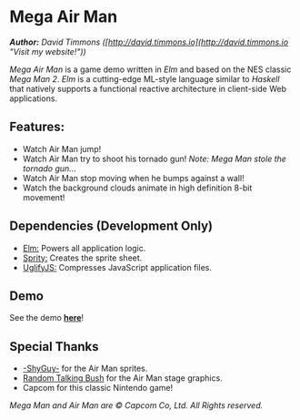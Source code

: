 Mega Air Man
====================
_**Author:** David Timmons ([http://david.timmons.io](http://david.timmons.io "Visit my website!"))_

_Mega Air Man_ is a game demo written in _Elm_ and based on the NES classic _Mega Man 2_. _Elm_ is a cutting-edge ML-style language similar to _Haskell_ that natively supports a functional reactive architecture in client-side Web applications.

## Features:

* Watch Air Man jump!
* Watch Air Man try to shoot his tornado gun! _Note: Mega Man stole the tornado gun..._
* Watch Air Man stop moving when he bumps against a wall!
* Watch the background clouds animate in high definition 8-bit movement!

## Dependencies (Development Only)

* [Elm:](http://elm-lang.org/ "See the Elm website.") Powers all application logic.
* [Sprity:](https://github.com/sprity/sprity "See the Sprity repo.") Creates the sprite sheet.
* [UglifyJS:](http://lisperator.net/uglifyjs/ "See the UglifyJS website.") Compresses JavaScript application files.

## Demo

See the demo [**here**](http://david.timmons.io/demos/mega-air-man/ "Play the Mega Air Man demo.")!

## Special Thanks

* [-ShyGuy-](http://www.spriters-resource.com/submitter/-ShyGuy-/ "See -ShyGuy-'s projects.'") for the Air Man sprites.
* [Random Talking Bush](http://spritedatabase.net/contributor/396 "See Random Talking Bush's projects.'") for the Air Man stage graphics.
* Capcom for this classic Nintendo game!

_Mega Man and Air Man are &#169; Capcom Co, Ltd. All Rights reserved._
